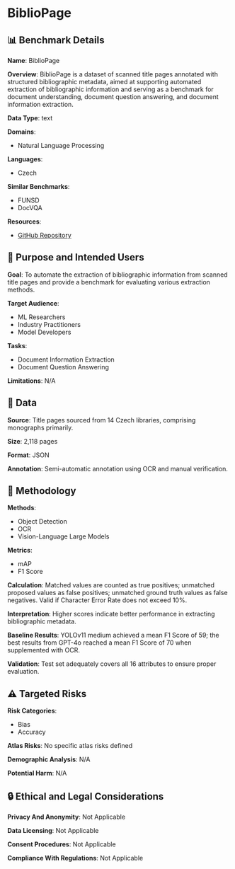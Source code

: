 # BiblioPage

## 📊 Benchmark Details

**Name**: BiblioPage

**Overview**: BiblioPage is a dataset of scanned title pages annotated with structured bibliographic metadata, aimed at supporting automated extraction of bibliographic information and serving as a benchmark for document understanding, document question answering, and document information extraction.

**Data Type**: text

**Domains**:
- Natural Language Processing

**Languages**:
- Czech

**Similar Benchmarks**:
- FUNSD
- DocVQA

**Resources**:
- [GitHub Repository](https://github.com/DCGM/biblio-dataset)

## 🎯 Purpose and Intended Users

**Goal**: To automate the extraction of bibliographic information from scanned title pages and provide a benchmark for evaluating various extraction methods.

**Target Audience**:
- ML Researchers
- Industry Practitioners
- Model Developers

**Tasks**:
- Document Information Extraction
- Document Question Answering

**Limitations**: N/A

## 💾 Data

**Source**: Title pages sourced from 14 Czech libraries, comprising monographs primarily.

**Size**: 2,118 pages

**Format**: JSON

**Annotation**: Semi-automatic annotation using OCR and manual verification.

## 🔬 Methodology

**Methods**:
- Object Detection
- OCR
- Vision-Language Large Models

**Metrics**:
- mAP
- F1 Score

**Calculation**: Matched values are counted as true positives; unmatched proposed values as false positives; unmatched ground truth values as false negatives. Valid if Character Error Rate does not exceed 10%.

**Interpretation**: Higher scores indicate better performance in extracting bibliographic metadata.

**Baseline Results**: YOLOv11 medium achieved a mean F1 Score of 59; the best results from GPT-4o reached a mean F1 Score of 70 when supplemented with OCR.

**Validation**: Test set adequately covers all 16 attributes to ensure proper evaluation.

## ⚠️ Targeted Risks

**Risk Categories**:
- Bias
- Accuracy

**Atlas Risks**:
No specific atlas risks defined

**Demographic Analysis**: N/A

**Potential Harm**: N/A

## 🔒 Ethical and Legal Considerations

**Privacy And Anonymity**: Not Applicable

**Data Licensing**: Not Applicable

**Consent Procedures**: Not Applicable

**Compliance With Regulations**: Not Applicable
